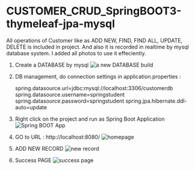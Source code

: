 # CUSTOMER_CRUD_SpringBOOT3-thymeleaf-jpa-mysql
All operations of Customer like as ADD NEW, FIND, FIND ALL, UPDATE, DELETE is included in project. And also it is recorded in realtime by mysql database system. I added all photos to use it effeciently.

1. Create a DATABASE by mysql 
![a new DATABASE build](https://github.com/mustafa-senyuz/CUSTOMER_CRUD_SpringBOOT3-thymeleaf-mysql/assets/113122475/a822cd7e-376c-4e47-9eb1-d4c0788d3b36)

2. DB management,
   do connection settings in application.properties  :
   
   spring.datasource.url=jdbc:mysql://localhost:3306/customerdb
   spring.datasource.username=springstudent
   spring.datasource.password=springstudent
   spring.jpa.hibernate.ddl-auto=update
   
3. Right click on the project and run as Spring Boot Application
![Spring BOOT App](https://github.com/mustafa-senyuz/CUSTOMER_CRUD_SpringBOOT3-thymeleaf-mysql/assets/113122475/87c7755b-8fe1-43b6-a10d-200330a518bf)

4. GO to URL : http://localhost:8080/
   ![homepage](https://github.com/mustafa-senyuz/CUSTOMER_CRUD_SpringBOOT3-thymeleaf-mysql/assets/113122475/acd3bf9e-46e1-4a9b-b8bd-0eaab31c7c71)

5. ADD NEW RECORD
   ![new record](https://github.com/mustafa-senyuz/CUSTOMER_CRUD_SpringBOOT3-thymeleaf-mysql/assets/113122475/3e8e36bf-00be-4d9b-8e25-7ae67a078b56)

6. Success PAGE
   ![success page](https://github.com/mustafa-senyuz/CUSTOMER_CRUD_SpringBOOT3-thymeleaf-mysql/assets/113122475/d5d4a466-5fb1-4a81-9859-56e8a8fa998b)


